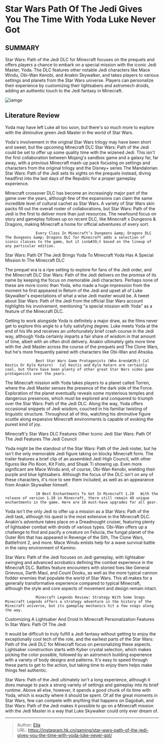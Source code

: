 # Star Wars Path Of The Jedi Gives You The Time With Yoda Luke Never Got


## SUMMARY 



  Star Wars: Path of the Jedi DLC for Minecraft focuses on the prequels and offers players a chance to embark on a special mission with the iconic Jedi Master, Yoda.   The DLC features other notable Jedi characters like Mace Windu, Obi-Wan Kenobi, and Anakin Skywalker, and takes players to various settings and planets from the Star Wars universe.   Players can personalize their experience by customizing their lightsabers and astromech droids, adding an authentic touch to the Jedi fantasy in Minecraft.  

![iamge](https://static1.srcdn.com/wordpress/wp-content/uploads/2023/11/star-wars-path-of-the-jedi-gives-you-the-time-with-yoda-luke-never-got.jpg)

## Literature Review

Yoda may have left Luke all too soon, but there&#39;s so much more to explore with the diminutive green Jedi Master in the world of Star Wars.




Yoda&#39;s involvement in the original Star Wars trilogy may have been short and sweet, but the upcoming Minecraft DLC Star Wars: Path of the Jedi could be set to offer up some quality time with the wizened Jedi. This isn&#39;t the first collaboration between Mojang&#39;s sandbox game and a galaxy far, far away, with a previous Minecraft mash-up pack focusing on settings and characters from the original trilogy and the Disney&#43; series The Mandalorian. Star Wars: Path of the Jedi sets its sights on the prequels instead, diving headfirst into the last days of the Republic for a proper gameplay experience.




Minecraft crossover DLC has become an increasingly major part of the game over the years, although few of the expansions can claim the same incredible level of cultural cachet as Star Wars. A variety of Star Wars skin packs fill out the overall roster of collaborations, but Star Wars: Path of the Jedi is the first to deliver more than just resources. The newfound focus on story and gameplay follows up on recent DLC, like Minecraft x Dungeons &amp; Dragons, making Minecraft a home for official adventures of every sort.

                  Every Class In Minecraft’s Dungeons &amp; Dragons DLC   The Dungeons &amp; Dragons DLC for Minecraft adds a selection of iconic classes to the game, but it isn&#39;t based on the lineup of any particular edition.   


 Star Wars: Path Of The Jedi Brings Yoda To Minecraft 
Yoda Has A Special Mission In The Minecraft DLC
          




The prequel era is a ripe setting to explore for fans of the Jedi order, and the Minecraft DLC Star Wars: Path of the Jedi delivers on the promise of its name by keeping the focus on memorable Jedi characters. Perhaps none of these are more iconic than Yoda, who made a huge impression from the moment he first appeared in Return of the Jedi and upset all of Luke Skywalker&#39;s expectations of what a wise Jedi master would be. A tweet about Star Wars: Path of the Jedi from the official Star Wars account highlights his involvement, mentioning &#34;a special mission with Yoda&#34; as a feature of the Minecraft DLC.

Getting to work alongside Yoda is definitely a major draw, as the films never get to explore this angle to a fully satisfying degree. Luke meets Yoda at the end of his life and receives an unfortunately brief crash course in the Jedi way, although Yoda certainly imparts a fair share of wisdom in that amount of time, albeit with an often droll delivery. Anakin ultimately gets more time with the Jedi Master across the course of the prequels and The Clone Wars, but he&#39;s more frequently paired with characters like Obi-Wan and Ahsoka.




                  Best Star Wars Game Protagonists (Who Aren&#39;t Cal Kestis Or Kyle Katarn)   Cal Kestis and Kyle Katarn are certainly cool, but there have been plenty of other great Star Wars video game protagonists over the years.   

The Minecraft mission with Yoda takes players to a planet called Torren, where the Jedi Master senses the presence of the dark side of the Force. Exploration of the planet eventually reveals some mysterious temples and dangerous presences, which must be explored and conquered to triumph over the Star Wars: Path of the Jedi DLC. Along the way, Yoda offers occasional snippets of Jedi wisdom, couched in his familiar twisting of linguistic structure. Throughout all of this, watching his diminutive figure scuttle along expansive Minecraft environments is capable of evoking the purest kind of joy.



 Minecraft&#39;s Star Wars DLC Features Other Iconic Jedi 
Star Wars: Path Of The Jedi Features The Jedi Council
         




Yoda might be the standout of the Star Wars: Path of the Jedi roster, but he isn&#39;t the only memorable Jedi figure taking on blocky Minecraft form. The trailer features a brief clip of an assembled Jedi High Council, with other figures like Plo Koon, Kit Fisto, and Shaak Ti showing up. Even more significant are Mace Windu and, of course, Obi-Wan Kenobi, wielding their purple and blue lightsabers. Although the focus of the DLC isn&#39;t on any of these characters, it&#39;s nice to see them included, as well as an appearance from Anakin Skywalker himself.

                  10 Best Enchantments To Get In Minecraft 1.20   With the release of version 1.20 in Minecraft, there still remain 40 unique enchantments in the game. Here are 10 must-have upgrades for all gear.   

Yoda isn&#39;t the only Jedi to offer up a mission as a Star Wars: Path of the Jedi task, although his quest is the most extensive in the Minecraft DLC. Anakin&#39;s adventure takes place on a Dreadnought cruiser, featuring plenty of lightsaber combat with droids of various types. Obi-Wan offers up a challenge to find and pacify a creature on Felucia, the fungal planet of the Outer Rim that has appeared in Revenge of the Sith, The Clone Wars, Battlefront 2, and more. Mace Windu enlists help for a wave survival battle in the rainy environment of Kamino.




Star Wars: Path of the Jedi focuses on Jedi gameplay, with lightsaber swinging and advanced acrobatics defining the combat experience in the Minecraft DLC. Battles feature encounters with storied foes like General Grievous, Darth Maul, and Count Dooku, as well as the more typical cannon fodder enemies that populate the world of Star Wars. This all makes for a generally transformative experience compared to typical Minecraft, although the style and core aspects of movement and design remain intact.

                  Minecraft Legends Review: Strategy With Some Snags   Minecraft Legends offers a strategy adventure in the history of the Minecraft universe, but its gameplay mechanics hit a few snags along the way.    



 Customizing A Lightsaber And Droid In Minecraft 
Personalization Features In Star Wars: Path Of The Jedi
          

It would be difficult to truly fulfill a Jedi fantasy without getting to enjoy the exceptionally cool tech of the role, and the earliest parts of the Star Wars: Path of the Jedi DLC for Minecraft focus on personalizing these aspects. Lightsaber construction starts with Kyber crystal selection, which makes picking the color possible, followed by an astromech building experience with a variety of body designs and patterns. It&#39;s easy to speed through these parts to get to the action, but taking time to enjoy them helps make things feel authentic.




Star Wars: Path of the Jedi ultimately isn&#39;t a long experience, although it does manage to pack a strong variety of settings and gameplay into its brief runtime. Above all else, however, it spends a good chunk of its time with Yoda, which is exactly where it should be spent. Of all the great moments in Star Wars, few can compete with anything that happens on Dagobah, and Star Wars: Path of the Jedi makes it possible to go on a Minecraft mission with the Jedi Master in a way that Luke Skywalker could only ever dream of.



---

> Author: [Ella](https://instagram.hk.cn/)  
> URL: https://instagram.hk.cn/gaming/star-wars-path-of-the-jedi-gives-you-the-time-with-yoda-luke-never-got/  


